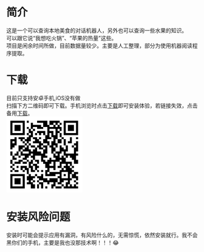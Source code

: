 # 简介
这是一个可以查询本地美食的对话机器人，另外也可以查询一些水果的知识。<br>
可以跟它说“我想吃火锅”、“苹果的热量”这些。<br>
项目是闲余时间所做，目前数据量较少。主要是人工整理，部分为使用机器阅读程序提取。
# 下载
目前只支持安卓手机,iOS没有做 <br>
扫描下方二维码即可下载。手机浏览时点击[下载](http://ys-k.ys168.com/617764315/615161769/TtiUjFi72286L455WLIXeb/app-release.apk)即可安装体验，若链接失效，点击备用[下载](http://82.156.119.108/app-release.apk)。<br>
<img src="https://github.com/Strider01/-/blob/main/download.png?raw=true" alt="图片替换文本" width="200" height="200" align="bottom" /> <br>
# 安装风险问题
安装时可能会提示应用有漏洞，有风险什么的，无需惊慌，依然安装就行。我不会黑你们的手机，主要是我也没那技术啊！！！😂<br>


